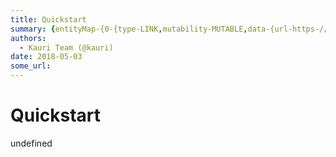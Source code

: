 ```yaml
---
title: Quickstart
summary: {entityMap-{0-{type-LINK,mutability-MUTABLE,data-{url-https-//github.com/ethereum/ens/blob/master/ensutils-testnet.js,title-https-//github.com/ethereum/ens/blob/master/ensutils-testnet.js}},blocks-[{key-foo,text-Just want to get a name and make it resolve to something? Here’s how.,type-unstyled,depth-0,inlineStyleRanges-,entityRanges-,data-{}},{key-8v237,text-,type-unstyled,depth-0,inlineStyleRanges-,entityRanges-,data-{}},{key-f7f4i,text-First, download ensutils-testnet.js to your local machine
authors:
  - Kauri Team (@kauri)
date: 2018-05-03
some_url: 
---
```


# Quickstart


undefined